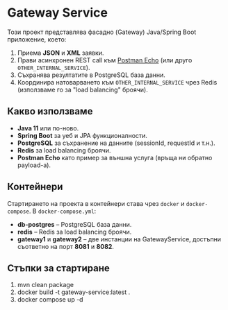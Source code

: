 # Gateway Service

Този проект представлява фасадно (Gateway) Java/Spring Boot приложение, което:
1. Приема **JSON** и **XML** заявки.
2. Прави асинхронен REST call към [Postman Echo](https://postman-echo.com/post) (или друго `OTHER_INTERNAL_SERVICE`).
3. Съхранява резултатите в PostgreSQL база данни.
4. Координира натоварването към `OTHER_INTERNAL_SERVICE` чрез Redis (използваме го за "load balancing" броячи).

## Какво използваме
- **Java 11** или по-ново.
- **Spring Boot** за уеб и JPA функционалности.
- **PostgreSQL** за съхранение на данните (sessionId, requestId и т.н.).
- **Redis** за load balancing броячи.
- **Postman Echo** като пример за външна услуга (връща ни обратно payload-a).

## Контейнери

Стартирането на проекта в контейнери става чрез `docker` и `docker-compose`. В `docker-compose.yml`:
- **db-postgres** – PostgreSQL база данни.
- **redis** – Redis за load balancing броячи.
- **gateway1** и **gateway2** – две инстанции на GatewayService, достъпни съответно на порт **8081** и **8082**.

## Стъпки за стартиране

1. mvn clean package
2. docker build -t gateway-service:latest .
3. docker compose up -d

